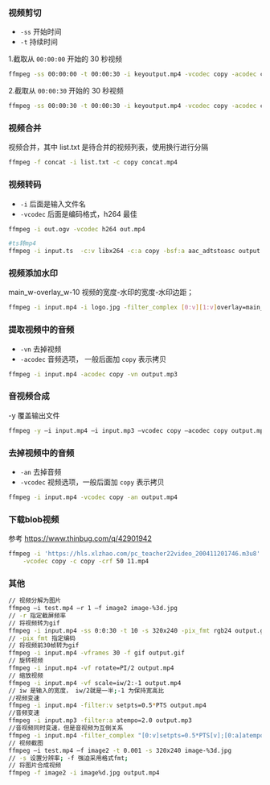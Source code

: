 

### 视频剪切

- `-ss` 开始时间
- `-t` 持续时间

1.截取从 `00:00:00` 开始的 30 秒视频

```bash
ffmpeg -ss 00:00:00 -t 00:00:30 -i keyoutput.mp4 -vcodec copy -acodec copy split.mp4
```

2.截取从 `00:00:30` 开始的 30 秒视频

```bash
ffmpeg -ss 00:00:30 -t 00:00:30 -i keyoutput.mp4 -vcodec copy -acodec copy split1.mp4
```



### 视频合并

视频合并，其中 list.txt 是待合并的视频列表，使用换行进行分隔

```bash
ffmpeg -f concat -i list.txt -c copy concat.mp4
```



### 视频转码

- `-i` 后面是输入文件名
- `-vcodec` 后面是编码格式，h264 最佳

```bash
ffmpeg -i out.ogv -vcodec h264 out.mp4

#ts转mp4
ffmpeg -i input.ts  -c:v libx264 -c:a copy -bsf:a aac_adtstoasc output.mp4
```



### 视频添加水印

main\_w-overlay\_w-10 视频的宽度-水印的宽度-水印边距；

```bash
ffmpeg -i input.mp4 -i logo.jpg -filter_complex [0:v][1:v]overlay=main_w-overlay_w-10:main_h-overlay_h-10[out] -map [out] -map 0:a -codec:a copy output.mp4
```



### 提取视频中的音频

- `-vn` 去掉视频
- `-acodec` 音频选项， 一般后面加 `copy` 表示拷贝

```bash
ffmpeg -i input.mp4 -acodec copy -vn output.mp3
```



### 音视频合成

-y 覆盖输出文件

```bash
ffmpeg -y –i input.mp4 –i input.mp3 –vcodec copy –acodec copy output.mp4
```



### 去掉视频中的音频

- `-an` 去掉音频
- `-vcodec` 视频选项，一般后面加 `copy` 表示拷贝

```bash
ffmpeg -i input.mp4 -vcodec copy -an output.mp4
```



### 下载blob视频

参考 <https://www.thinbug.com/q/42901942>

```bash
ffmpeg -i 'https://hls.xlzhao.com/pc_teacher22video_200411201746.m3u8' -bsf:a aac_adtstoasc  \
	-vcodec copy -c copy -crf 50 11.mp4
```



### 其他

```bash
// 视频分解为图片
ffmpeg –i test.mp4 –r 1 –f image2 image-%3d.jpg
// -r 指定截屏频率
// 将视频转为gif
ffmpeg -i input.mp4 -ss 0:0:30 -t 10 -s 320x240 -pix_fmt rgb24 output.gif
// -pix_fmt 指定编码
// 将视频前30帧转为gif
ffmpeg -i input.mp4 -vframes 30 -f gif output.gif
// 旋转视频
ffmpeg -i input.mp4 -vf rotate=PI/2 output.mp4
// 缩放视频
ffmpeg -i input.mp4 -vf scale=iw/2:-1 output.mp4
// iw 是输入的宽度， iw/2就是一半;-1 为保持宽高比
//视频变速
ffmpeg -i input.mp4 -filter:v setpts=0.5*PTS output.mp4
//音频变速
ffmpeg -i input.mp3 -filter:a atempo=2.0 output.mp3
//音视频同时变速，但是音视频为互倒关系
ffmpeg -i input.mp4 -filter_complex "[0:v]setpts=0.5*PTS[v];[0:a]atempo=2.0[a]" -map "[v]" -map "[a]" output.mp4
// 视频截图
ffmpeg –i test.mp4 –f image2 -t 0.001 -s 320x240 image-%3d.jpg
// -s 设置分辨率; -f 强迫采用格式fmt;
// 将图片合成视频
ffmpeg -f image2 -i image%d.jpg output.mp4
```
